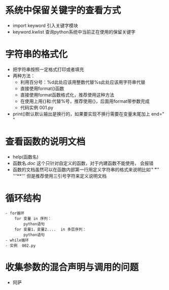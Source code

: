 # 系统中保留关键字的查看方式
- import keyword 引入关键字模块
- keyword.kwlist 查询python系统中当前正在使用的保留关键字
# 字符串的格式化
- 把字符串按照一定格式打印或者填充
- 两种方法：
    - 利用百分号：%d此处应该用整数代替%s此处应该用字符串代替
    - 直接使用format()函数
    - 直接使用format函数格式化，推荐使用这种方法 
    - 在使用上用{}和:代替%号，推荐使用{}，后面用format带参数完成
    - 代码实例  001.py
 - print()默认默认输出是换行的，如果要实现不换行需要在变量末尾加上 end=" "
 # 查看函数的说明文档
 - help(函数名)
 - 函数名._doc_ 这个只针对自定义的函数，对于内建函数不能使用， 会报错
 - 函数的文档虽然可以在函数内部第一行用定义字符串的格式来说明比如'**'  "***"  '''***''' 但是推荐使用三引号字符来定义说明文档
 
 # 循环结构 
    - for循环
        for 变量 in 序列：
            python语句
        for 变量1，变量2....  in 多层序列： 
            python语句    
    - while循环
    - 实例  002.py
# 收集参数的混合声明与调用的问题
 - 阿萨
 